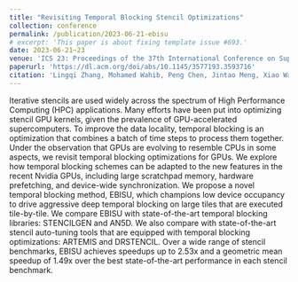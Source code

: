 ```yaml
---
title: "Revisiting Temporal Blocking Stencil Optimizations"
collection: conference
permalink: /publication/2023-06-21-ebisu
# excerpt: 'This paper is about fixing template issue #693.'
date: 2023-06-21~23
venue: 'ICS 23: Proceedings of the 37th International Conference on Supercomputing'
paperurl: 'https://dl.acm.org/doi/abs/10.1145/3577193.3593716'
citation: 'Lingqi Zhang, Mohamed Wahib, Peng Chen, Jintao Meng, Xiao Wang, Toshio Endo, and Satoshi Matsuoka. 2023. Revisiting Temporal Blocking Stencil Optimizations. In Proceedings of the 37th International Conference on Supercomputing (ICS 23). Association for Computing Machinery, New York, NY, USA, 251–263. https://doi.org/10.1145/3577193.3593716.'
---
```


Iterative stencils are used widely across the spectrum of High Performance Computing (HPC) applications. Many efforts have been put into optimizing stencil GPU kernels, given the prevalence of GPU-accelerated supercomputers. To improve the data locality, temporal blocking is an optimization that combines a batch of time steps to process them together. Under the observation that GPUs are evolving to resemble CPUs in some aspects, we revisit temporal blocking optimizations for GPUs. We explore how temporal blocking schemes can be adapted to the new features in the recent Nvidia GPUs, including large scratchpad memory, hardware prefetching, and device-wide synchronization. We propose a novel temporal blocking method, EBISU, which champions low device occupancy to drive aggressive deep temporal blocking on large tiles that are executed tile-by-tile. We compare EBISU with state-of-the-art temporal blocking libraries: STENCILGEN and AN5D. We also compare with state-of-the-art stencil auto-tuning tools that are equipped with temporal blocking optimizations: ARTEMIS and DRSTENCIL. Over a wide range of stencil benchmarks, EBISU achieves speedups up to 2.53x and a geometric mean speedup of 1.49x over the best state-of-the-art performance in each stencil benchmark.
